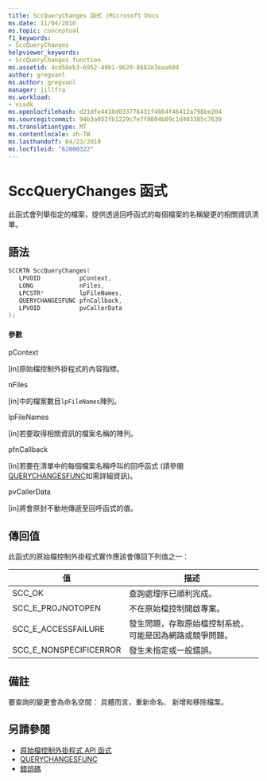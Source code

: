 ```yaml
---
title: SccQueryChanges 函式 |Microsoft Docs
ms.date: 11/04/2016
ms.topic: conceptual
f1_keywords:
- SccQueryChanges
helpviewer_keywords:
- SccQueryChanges function
ms.assetid: 4cd58eb3-6952-49b1-9620-8682e3eaa604
author: gregvanl
ms.author: gregvanl
manager: jillfra
ms.workload:
- vssdk
ms.openlocfilehash: d21dfe4418d033776431f4864f46412a798be204
ms.sourcegitcommit: 94b3a052fb1229c7e7f8804b09c1d403385c7630
ms.translationtype: MT
ms.contentlocale: zh-TW
ms.lasthandoff: 04/23/2019
ms.locfileid: "62800322"
---
```

# <a name="sccquerychanges-function"></a>SccQueryChanges 函式
此函式會列舉指定的檔案，提供透過回呼函式的每個檔案的名稱變更的相關資訊清單。

## <a name="syntax"></a>語法

```cpp
SCCRTN SccQueryChanges(
   LPVOID           pContext,
   LONG             nFiles,
   LPCSTR*          lpFileNames,
   QUERYCHANGESFUNC pfnCallback,
   LPVOID           pvCallerData
);
```

#### <a name="parameters"></a>參數
 pContext

[in]原始檔控制外掛程式的內容指標。

 nFiles

[in]中的檔案數目`lpFileNames`陣列。

 lpFileNames

[in]若要取得相關資訊的檔案名稱的陣列。

 pfnCallback

[in]若要在清單中的每個檔案名稱呼叫的回呼函式 (請參閱[QUERYCHANGESFUNC](../extensibility/querychangesfunc.md)如需詳細資訊)。

 pvCallerData

[in]將會原封不動地傳遞至回呼函式的值。

## <a name="return-value"></a>傳回值
 此函式的原始檔控制外掛程式實作應該會傳回下列值之一：

|值|描述|
|-----------|-----------------|
|SCC_OK|查詢處理序已順利完成。|
|SCC_E_PROJNOTOPEN|不在原始檔控制開啟專案。|
|SCC_E_ACCESSFAILURE|發生問題，存取原始檔控制系統，可能是因為網路或競爭問題。|
|SCC_E_NONSPECIFICERROR|發生未指定或一般錯誤。|

## <a name="remarks"></a>備註
 要查詢的變更會為命名空間： 具體而言，重新命名、 新增和移除檔案。

## <a name="see-also"></a>另請參閱
- [原始檔控制外掛程式 API 函式](../extensibility/source-control-plug-in-api-functions.md)
- [QUERYCHANGESFUNC](../extensibility/querychangesfunc.md)
- [錯誤碼](../extensibility/error-codes.md)